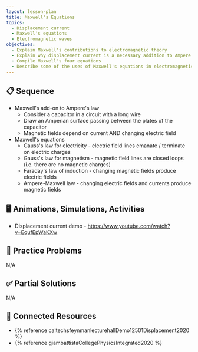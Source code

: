 ```yaml
---
layout: lesson-plan
title: Maxwell's Equations
topics:
  - Displacement current
  - Maxwell's equations
  - Electromagnetic waves
objectives:
  - Explain Maxwell's contributions to electromagnetic theory
  - Explain why displacement current is a necessary addition to Ampere's law
  - Compile Maxwell's four equations
  - Describe some of the uses of Maxwell's equations in electromagnetic theory
---
```


## 📋 Sequence

* Maxwell's add-on to Ampere's law
  * Consider a capacitor in a circuit with a long wire
  * Draw an Amperian surface passing between the plates of the capacitor
  * Magnetic fields depend on current AND changing electric field
* Maxwell's equations
  * Gauss's law for electricity - electric field lines emanate / terminate on electric charges
  * Gauss's law for magnetism - magnetic field lines are closed loops (i.e. there are no magnetic charges)
  * Faraday's law of induction - changing magnetic fields produce electric fields
  * Ampere-Maxwell law - changing electric fields and currents produce magnetic fields

## 🖥️ Animations, Simulations, Activities

* Displacement current demo - <https://www.youtube.com/watch?v=EqufEpWaKXw>

## 📝 Practice Problems

N/A

## ✅ Partial Solutions

N/A

## 📘 Connected Resources

* {% reference caltechsfeynmanlecturehallDemo12501Displacement2020 %}
* {% reference giambattistaCollegePhysicsIntegrated2020 %}
